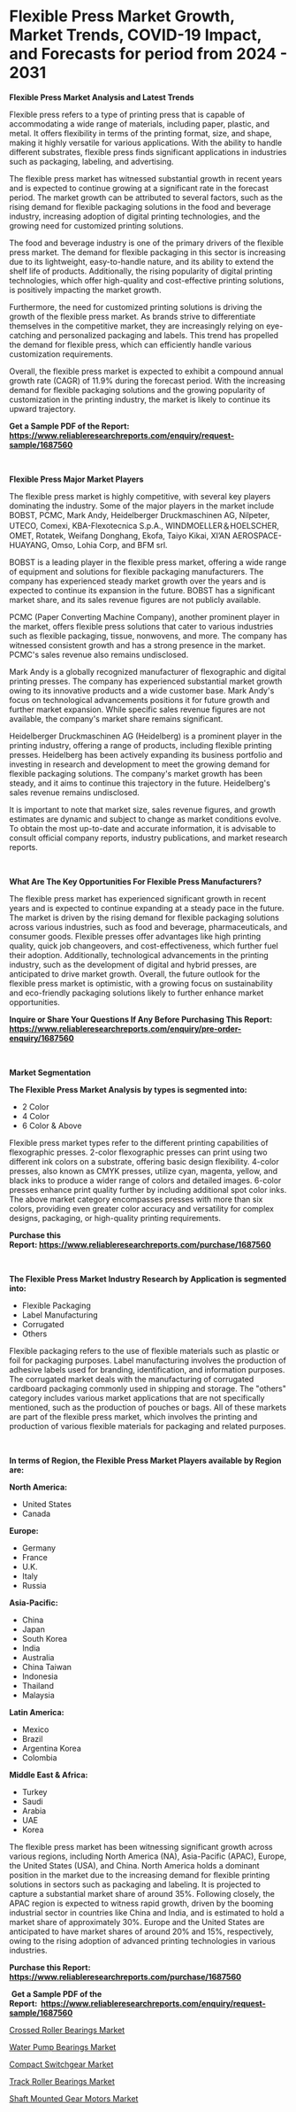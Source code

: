 <p><h1>Flexible Press Market Growth, Market Trends, COVID-19 Impact, and Forecasts for period from 2024 - 2031</h1></p><p><strong>Flexible Press Market Analysis and Latest Trends</strong></p>
<p><p>Flexible press refers to a type of printing press that is capable of accommodating a wide range of materials, including paper, plastic, and metal. It offers flexibility in terms of the printing format, size, and shape, making it highly versatile for various applications. With the ability to handle different substrates, flexible press finds significant applications in industries such as packaging, labeling, and advertising.</p><p>The flexible press market has witnessed substantial growth in recent years and is expected to continue growing at a significant rate in the forecast period. The market growth can be attributed to several factors, such as the rising demand for flexible packaging solutions in the food and beverage industry, increasing adoption of digital printing technologies, and the growing need for customized printing solutions.</p><p>The food and beverage industry is one of the primary drivers of the flexible press market. The demand for flexible packaging in this sector is increasing due to its lightweight, easy-to-handle nature, and its ability to extend the shelf life of products. Additionally, the rising popularity of digital printing technologies, which offer high-quality and cost-effective printing solutions, is positively impacting the market growth.</p><p>Furthermore, the need for customized printing solutions is driving the growth of the flexible press market. As brands strive to differentiate themselves in the competitive market, they are increasingly relying on eye-catching and personalized packaging and labels. This trend has propelled the demand for flexible press, which can efficiently handle various customization requirements.</p><p>Overall, the flexible press market is expected to exhibit a compound annual growth rate (CAGR) of 11.9% during the forecast period. With the increasing demand for flexible packaging solutions and the growing popularity of customization in the printing industry, the market is likely to continue its upward trajectory.</p></p>
<p><strong>Get a Sample PDF of the Report:&nbsp; <a href="https://www.reliableresearchreports.com/enquiry/request-sample/1687560">https://www.reliableresearchreports.com/enquiry/request-sample/1687560</a></strong></p>
<p>&nbsp;</p>
<p><strong>Flexible Press Major Market Players</strong></p>
<p><p>The flexible press market is highly competitive, with several key players dominating the industry. Some of the major players in the market include BOBST, PCMC, Mark Andy, Heidelberger Druckmaschinen AG, Nilpeter, UTECO, Comexi, KBA-Flexotecnica S.p.A., WINDMOELLER＆HOELSCHER, OMET, Rotatek, Weifang Donghang, Ekofa, Taiyo Kikai, XI’AN AEROSPACE-HUAYANG, Omso, Lohia Corp, and BFM srl.</p><p>BOBST is a leading player in the flexible press market, offering a wide range of equipment and solutions for flexible packaging manufacturers. The company has experienced steady market growth over the years and is expected to continue its expansion in the future. BOBST has a significant market share, and its sales revenue figures are not publicly available.</p><p>PCMC (Paper Converting Machine Company), another prominent player in the market, offers flexible press solutions that cater to various industries such as flexible packaging, tissue, nonwovens, and more. The company has witnessed consistent growth and has a strong presence in the market. PCMC's sales revenue also remains undisclosed.</p><p>Mark Andy is a globally recognized manufacturer of flexographic and digital printing presses. The company has experienced substantial market growth owing to its innovative products and a wide customer base. Mark Andy's focus on technological advancements positions it for future growth and further market expansion. While specific sales revenue figures are not available, the company's market share remains significant.</p><p>Heidelberger Druckmaschinen AG (Heidelberg) is a prominent player in the printing industry, offering a range of products, including flexible printing presses. Heidelberg has been actively expanding its business portfolio and investing in research and development to meet the growing demand for flexible packaging solutions. The company's market growth has been steady, and it aims to continue this trajectory in the future. Heidelberg's sales revenue remains undisclosed.</p><p>It is important to note that market size, sales revenue figures, and growth estimates are dynamic and subject to change as market conditions evolve. To obtain the most up-to-date and accurate information, it is advisable to consult official company reports, industry publications, and market research reports.</p></p>
<p>&nbsp;</p>
<p><strong>What Are The Key Opportunities For Flexible Press Manufacturers?</strong></p>
<p><p>The flexible press market has experienced significant growth in recent years and is expected to continue expanding at a steady pace in the future. The market is driven by the rising demand for flexible packaging solutions across various industries, such as food and beverage, pharmaceuticals, and consumer goods. Flexible presses offer advantages like high printing quality, quick job changeovers, and cost-effectiveness, which further fuel their adoption. Additionally, technological advancements in the printing industry, such as the development of digital and hybrid presses, are anticipated to drive market growth. Overall, the future outlook for the flexible press market is optimistic, with a growing focus on sustainability and eco-friendly packaging solutions likely to further enhance market opportunities.</p></p>
<p><strong>Inquire or Share Your Questions If Any Before Purchasing This Report: <a href="https://www.reliableresearchreports.com/enquiry/pre-order-enquiry/1687560">https://www.reliableresearchreports.com/enquiry/pre-order-enquiry/1687560</a></strong></p>
<p>&nbsp;</p>
<p><strong>Market Segmentation</strong></p>
<p><strong>The Flexible Press Market Analysis by types is segmented into:</strong></p>
<p><ul><li>2 Color</li><li>4 Color</li><li>6 Color & Above</li></ul></p>
<p><p>Flexible press market types refer to the different printing capabilities of flexographic presses. 2-color flexographic presses can print using two different ink colors on a substrate, offering basic design flexibility. 4-color presses, also known as CMYK presses, utilize cyan, magenta, yellow, and black inks to produce a wider range of colors and detailed images. 6-color presses enhance print quality further by including additional spot color inks. The above market category encompasses presses with more than six colors, providing even greater color accuracy and versatility for complex designs, packaging, or high-quality printing requirements.</p></p>
<p><strong>Purchase this Report:&nbsp;<a href="https://www.reliableresearchreports.com/purchase/1687560">https://www.reliableresearchreports.com/purchase/1687560</a></strong></p>
<p>&nbsp;</p>
<p><strong>The Flexible Press Market Industry Research by Application is segmented into:</strong></p>
<p><ul><li>Flexible Packaging</li><li>Label Manufacturing</li><li>Corrugated</li><li>Others</li></ul></p>
<p><p>Flexible packaging refers to the use of flexible materials such as plastic or foil for packaging purposes. Label manufacturing involves the production of adhesive labels used for branding, identification, and information purposes. The corrugated market deals with the manufacturing of corrugated cardboard packaging commonly used in shipping and storage. The "others" category includes various market applications that are not specifically mentioned, such as the production of pouches or bags. All of these markets are part of the flexible press market, which involves the printing and production of various flexible materials for packaging and related purposes.</p></p>
<p>&nbsp;</p>
<p><strong>In terms of Region, the Flexible Press Market Players available by Region are:</strong></p>
<p>
    <p> <strong> North America: </strong>
        <ul>
            <li>United States</li>
            <li>Canada</li>
        </ul>
        </p> 
    <p> <strong> Europe: </strong>
        <ul>
            <li>Germany</li>
            <li>France</li>
            <li>U.K.</li>
            <li>Italy</li>
            <li>Russia</li>
        </ul>
        </p> 
    <p> <strong> Asia-Pacific: </strong>
        <ul>
            <li>China</li>
            <li>Japan</li>
            <li>South Korea</li>
            <li>India</li>
            <li>Australia</li>
            <li>China Taiwan</li>
            <li>Indonesia</li>
            <li>Thailand</li>
            <li>Malaysia</li>
        </ul>
        </p> 
    <p> <strong> Latin America: </strong>
        <ul>
            <li>Mexico</li>
            <li>Brazil</li>
            <li>Argentina Korea</li>
            <li>Colombia</li>
        </ul>
        </p> 
    <p> <strong> Middle East & Africa: </strong>
        <ul>
            <li>Turkey</li>
            <li>Saudi</li>
            <li>Arabia</li>
            <li>UAE</li>
            <li>Korea</li>
        </ul>
    </p>
    </p>
<p><p>The flexible press market has been witnessing significant growth across various regions, including North America (NA), Asia-Pacific (APAC), Europe, the United States (USA), and China. North America holds a dominant position in the market due to the increasing demand for flexible printing solutions in sectors such as packaging and labeling. It is projected to capture a substantial market share of around 35%. Following closely, the APAC region is expected to witness rapid growth, driven by the booming industrial sector in countries like China and India, and is estimated to hold a market share of approximately 30%. Europe and the United States are anticipated to have market shares of around 20% and 15%, respectively, owing to the rising adoption of advanced printing technologies in various industries.</p></p>
<p><strong>Purchase this Report: <a href="https://www.reliableresearchreports.com/purchase/1687560">https://www.reliableresearchreports.com/purchase/1687560</a></strong></p>
<p>&nbsp;<strong>Get a Sample PDF of the Report:&nbsp;&nbsp;<a href="https://www.reliableresearchreports.com/enquiry/request-sample/1687560">https://www.reliableresearchreports.com/enquiry/request-sample/1687560</a></strong></p>
<p><strong></strong></p>
<p><p><a href="https://github.com/Chiragrp23/Market-Research-Report-List-2/blob/main/crossed-roller-bearings-market.md">Crossed Roller Bearings Market</a></p><p><a href="https://github.com/ChiragRp1/Market-Research-Report-List-2/blob/main/water-pump-bearings-market.md">Water Pump Bearings Market</a></p><p><a href="https://github.com/Chiragrp24/Market-Research-Report-List-2/blob/main/compact-switchgear-market.md">Compact Switchgear Market</a></p><p><a href="https://github.com/ChiragRP21/Market-Research-Report-List-2/blob/main/track-roller-bearings-market.md">Track Roller Bearings Market</a></p><p><a href="https://github.com/Chiragrp22/Market-Research-Report-List-2/blob/main/shaft-mounted-gear-motors-market.md">Shaft Mounted Gear Motors Market</a></p></p>